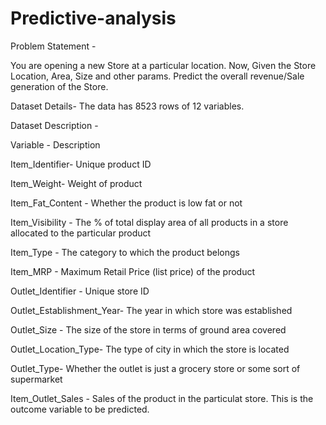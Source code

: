 # Predictive-analysis
Problem Statement -

You are opening a new Store at a particular location. Now, Given the Store Location, Area, Size and other params. Predict the overall revenue/Sale generation of the Store.

Dataset Details- The data has 8523 rows of 12 variables.

Dataset Description -

Variable - Description

Item_Identifier- Unique product ID

Item_Weight- Weight of product

Item_Fat_Content - Whether the product is low fat or not

Item_Visibility - The % of total display area of all products in a store allocated to the particular product

Item_Type - The category to which the product belongs

Item_MRP - Maximum Retail Price (list price) of the product

Outlet_Identifier - Unique store ID

Outlet_Establishment_Year- The year in which store was established

Outlet_Size - The size of the store in terms of ground area covered

Outlet_Location_Type- The type of city in which the store is located

Outlet_Type- Whether the outlet is just a grocery store or some sort of supermarket

Item_Outlet_Sales - Sales of the product in the particulat store. This is the outcome variable to be predicted.
